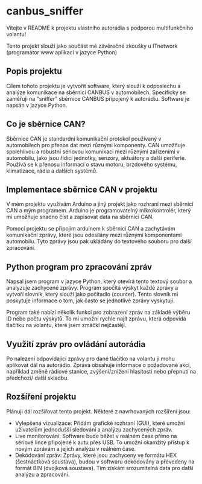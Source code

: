 # canbus_sniffer

Vítejte v README k projektu vlastního autorádia s podporou multifunkčního volantu!

Tento projekt slouží jako součást mé závěrečné zkoušky u ITnetwork (programátor www aplikací v jazyce Python)

## Popis projektu
Cílem tohoto projektu je vytvořit software, který slouží k odposlechu a analýze komunikace na sběrnici CANBUS v automobilech. Specificky se zaměřuji na "sniffer" sběrnice CANBUS připojený k autorádiu. Software je napsán v jazyce Python.

## Co je sběrnice CAN?
Sběrnice CAN je standardní komunikační protokol používaný v automobilech pro přenos dat mezi různými komponenty. CAN umožňuje spolehlivou a robustní sériovou komunikaci mezi různými zařízeními v automobilu, jako jsou řídící jednotky, senzory, aktuátory a další periferie. Používá se k přenosu informací o stavu motoru, brzdového systému, klimatizace, rádia a dalších systémů.

## Implementace sběrnice CAN v projektu
V mém projektu využívám Arduino a jiný projekt jako rozhraní mezi sběrnicí CAN a mým programem. Arduino je programovatelný mikrokontrolér, který mi umožňuje snadno číst a zapisovat data na sběrnici CAN.

Pomocí projektu se připojím arduinem k sběrnici CAN a zachytávám komunikační zprávy, které jsou odesílány mezi různými komponentami automobilu. Tyto zprávy jsou pak ukládány do textového souboru pro další zpracování.

## Python program pro zpracování zpráv
Napsal jsem program v jazyce Python, který otevírá tento textový soubor a analyzuje zachycené zprávy. Program spočítá výskyt každé zprávy a vytvoří slovník, který slouží jako počítadlo (counter). Tento slovník mi poskytuje informace o tom, jak často se jednotlivé zprávy vyskytují.

Program také nabízí několik funkcí pro zobrazení zpráv na základě výběru ID nebo počtu výskytů. To mi umožní rychle najít zprávu, která odpovídá tlačítku na volantu, které jsem zmáčkl nejčastěji.

## Využití zpráv pro ovládání autorádia
Po nalezení odpovídající zprávy pro dané tlačítko na volantu ji mohu aplikovat dál na autorádio. Zpráva obsahuje informace o požadované akci, například změně rádiové stanice, zvýšení/znížení hlasitosti nebo přepnutí na předchozí/ další skladbu.

## Rozšíření projektu
Plánuji dál rozšiřovat tento projekt. Některé z navrhovaných rozšíření jsou:
* Vylepšená vizualizace: Přidám grafické rozhraní (GUI), které umožní uživatelům jednodušší sledování a analýzu zachycených zpráv.
* Live monitorování: Software bude běžet v reálném čase přímo na sériové lince připojené k autu přes USB. To umožní okamžitý přístup k novým zprávám a jejich analýzu v reálném čase.
* Dekódování zpráv: Zprávy, které jsou zachyceny ve formátu HEX (šestnáctková soustava), budou v softwaru dekódovány a převedeny na formát BIN (dvojková soustava). Tím získám srozumitelná data pro další analýzu a zpracování.
